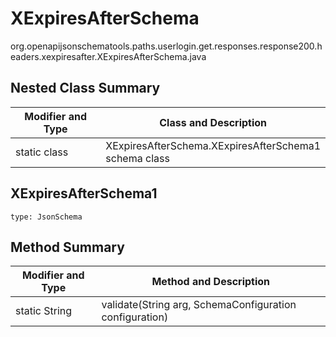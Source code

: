 # XExpiresAfterSchema
org.openapijsonschematools.paths.userlogin.get.responses.response200.headers.xexpiresafter.XExpiresAfterSchema.java

## Nested Class Summary
| Modifier and Type | Class and Description |
| ----------------- | ---------------------- |
| static class | XExpiresAfterSchema.XExpiresAfterSchema1<br> schema class |

## XExpiresAfterSchema1
```
type: JsonSchema
```

## Method Summary
| Modifier and Type | Method and Description |
| ----------------- | ---------------------- |
| static String | validate(String arg, SchemaConfiguration configuration) |

